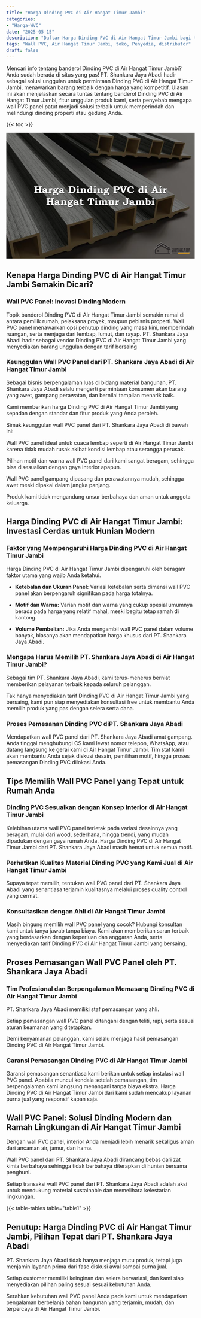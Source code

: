 ```yaml
---
title: "Harga Dinding PVC di Air Hangat Timur Jambi"
categories: 
- "Harga-WVC"
date: "2025-05-15"
description: "Daftar Harga Dinding PVC di Air Hangat Timur Jambi bagi tempat tinggal, office, dan toko. Panel terbaik, pilihan motif, variasi warna modern, beserta servis penempatan oleh tim ahli dan jaminan resmi!|Layanan penyediaan Dinding PVC di Air Hangat Timur Jambi bagi kebutuhan tempat tinggal, office, maupun gerai, dengan produk unggulan dan pemasangan oleh tenaga ahli ahli serta garansi resmi.|Solusi Dinding PVC di Air Hangat Timur Jambi yang terpercaya bagi tempat tinggal, kantor, serta toko, dengan produk terbaik dan pemasangan ditangani oleh tim ahli dan garansi resmi.|Distribusi Dinding PVC di Air Hangat Timur Jambi bagi rumah, perkantoran, serta gerai, dengan panel berkualitas dan penempatan ditangani oleh tenaga ahli ahli, disertai beserta jaminan resmi.}"
tags: "Wall PVC, Air Hangat Timur Jambi, toko, Penyedia, distributor"
draft: false
---
```


Mencari info tentang banderol Dinding PVC di Air Hangat Timur Jambi? Anda sudah berada di situs yang pas! PT. Shankara Jaya Abadi hadir sebagai solusi unggulan untuk permintaan Dinding PVC di Air Hangat Timur Jambi, menawarkan barang terbaik dengan harga yang kompetitif. Ulasan ini akan menjelaskan secara tuntas tentang banderol Dinding PVC di Air Hangat Timur Jambi, fitur unggulan produk kami, serta penyebab mengapa wall PVC panel patut menjadi solusi terbaik untuk memperindah dan melindungi dinding properti atau gedung Anda.

{{< toc >}}

![Harga Dinding PVC di Air Hangat Timur Jambi](/images/Harga-WVC/Harga-Dinding-PVC-di-Air-Hangat-Timur-Jambi.png)


## Kenapa Harga Dinding PVC di Air Hangat Timur Jambi Semakin Dicari?

### Wall PVC Panel: Inovasi Dinding Modern

Topik banderol Dinding PVC di Air Hangat Timur Jambi semakin ramai di antara pemilik rumah, pelaksana proyek, maupun pebisnis properti. Wall PVC panel menawarkan opsi penutup dinding yang masa kini, memperindah ruangan, serta menjaga dari lembap, lumut, dan rayap. PT. Shankara Jaya Abadi hadir sebagai vendor Dinding PVC di Air Hangat Timur Jambi yang menyediakan barang unggulan dengan tarif bersaing

### Keunggulan Wall PVC Panel dari PT. Shankara Jaya Abadi di Air Hangat Timur Jambi

Sebagai bisnis berpengalaman luas di bidang material bangunan, PT. Shankara Jaya Abadi selalu mengerti permintaan konsumen akan barang yang awet, gampang perawatan, dan bernilai tampilan menarik baik.

Kami memberikan harga Dinding PVC di Air Hangat Timur Jambi yang sepadan dengan standar dan fitur produk yang Anda peroleh.

Simak keunggulan wall PVC panel dari PT. Shankara Jaya Abadi di bawah ini:

Wall PVC panel ideal untuk cuaca lembap seperti di Air Hangat Timur Jambi karena tidak mudah rusak akibat kondisi lembap atau serangga perusak.

Pilihan motif dan warna wall PVC panel dari kami sangat beragam, sehingga bisa disesuaikan dengan gaya interior apapun.

Wall PVC panel gampang dipasang dan perawatannya mudah, sehingga awet meski dipakai dalam jangka panjang.

Produk kami tidak mengandung unsur berbahaya dan aman untuk anggota keluarga.

## Harga Dinding PVC di Air Hangat Timur Jambi: Investasi Cerdas untuk Hunian Modern

### Faktor yang Mempengaruhi Harga Dinding PVC di Air Hangat Timur Jambi

Harga Dinding PVC di Air Hangat Timur Jambi dipengaruhi oleh beragam faktor utama yang wajib Anda ketahui.

- **Ketebalan dan Ukuran Panel:** Variasi ketebalan serta dimensi wall PVC panel akan berpengaruh signifikan pada harga totalnya.

- **Motif dan Warna:** Varian motif dan warna yang cukup spesial umumnya berada pada harga yang relatif mahal, meski begitu tetap ramah di kantong.

- **Volume Pembelian:** Jika Anda mengambil wall PVC panel dalam volume banyak, biasanya akan mendapatkan harga khusus dari PT. Shankara Jaya Abadi.

### Mengapa Harus Memilih PT. Shankara Jaya Abadi di Air Hangat Timur Jambi?

Sebagai tim PT. Shankara Jaya Abadi, kami terus-menerus berniat memberikan pelayanan terbaik kepada seluruh pelanggan.

Tak hanya menyediakan tarif Dinding PVC di Air Hangat Timur Jambi yang bersaing, kami pun siap menyediakan konsultasi free untuk membantu Anda memilih produk yang pas dengan selera serta dana.

### Proses Pemesanan Dinding PVC diPT. Shankara Jaya Abadi

Mendapatkan wall PVC panel dari PT. Shankara Jaya Abadi amat gampang. Anda tinggal menghubungi CS kami lewat nomor telepon, WhatsApp, atau datang langsung ke gerai kami di Air Hangat Timur Jambi. Tim staf kami akan membantu Anda sejak diskusi desain, pemilihan motif, hingga proses pemasangan Dinding PVC dilokasi Anda.

## Tips Memilih Wall PVC Panel yang Tepat untuk Rumah Anda

### Dinding PVC Sesuaikan dengan Konsep Interior di Air Hangat Timur Jambi

Kelebihan utama wall PVC panel terletak pada variasi desainnya yang beragam, mulai dari wood, sederhana, hingga trendi, yang mudah dipadukan dengan gaya rumah Anda. Harga Dinding PVC di Air Hangat Timur Jambi dari PT. Shankara Jaya Abadi masih hemat untuk semua motif.

### Perhatikan Kualitas Material Dinding PVC yang Kami Jual di Air Hangat Timur Jambi

Supaya tepat memilih, tentukan wall PVC panel dari PT. Shankara Jaya Abadi yang senantiasa terjamin kualitasnya melalui proses quality control yang cermat.

### Konsultasikan dengan Ahli di Air Hangat Timur Jambi

Masih bingung memilih wall PVC panel yang cocok? Hubungi konsultan kami untuk tanya jawab tanpa biaya. Kami akan memberikan saran terbaik yang berdasarkan dengan keperluan dan anggaran Anda, serta menyediakan tarif Dinding PVC di Air Hangat Timur Jambi yang bersaing.

## Proses Pemasangan Wall PVC Panel oleh PT. Shankara Jaya Abadi

### Tim Profesional dan Berpengalaman Memasang Dinding PVC di Air Hangat Timur Jambi

PT. Shankara Jaya Abadi memiliki staf pemasangan yang ahli.

Setiap pemasangan wall PVC panel ditangani dengan teliti, rapi, serta sesuai aturan keamanan yang ditetapkan.

Demi kenyamanan pelanggan, kami selalu menjaga hasil pemasangan Dinding PVC di Air Hangat Timur Jambi.

### Garansi Pemasangan Dinding PVC di Air Hangat Timur Jambi

Garansi pemasangan senantiasa kami berikan untuk setiap instalasi wall PVC panel. Apabila muncul kendala setelah pemasangan, tim berpengalaman kami langsung menangani tanpa biaya ekstra. Harga Dinding PVC di Air Hangat Timur Jambi dari kami sudah mencakup layanan purna jual yang responsif kapan saja.

## Wall PVC Panel: Solusi Dinding Modern dan Ramah Lingkungan di Air Hangat Timur Jambi

Dengan wall PVC panel, interior Anda menjadi lebih menarik sekaligus aman dari ancaman air, jamur, dan hama.

Wall PVC panel dari PT. Shankara Jaya Abadi dirancang bebas dari zat kimia berbahaya sehingga tidak berbahaya diterapkan di hunian bersama penghuni.

Setiap transaksi wall PVC panel dari PT. Shankara Jaya Abadi adalah aksi untuk mendukung material sustainable dan memelihara kelestarian lingkungan.

{{< table-tables table="table1" >}}

## Penutup: Harga Dinding PVC di Air Hangat Timur Jambi, Pilihan Tepat dari PT. Shankara Jaya Abadi

PT. Shankara Jaya Abadi tidak hanya menjaga mutu produk, tetapi juga menjamin layanan prima dari fase diskusi awal sampai purna jual.

Setiap customer memiliki keinginan dan selera bervariasi, dan kami siap menyediakan pilihan paling sesuai sesuai kebutuhan Anda.

Serahkan kebutuhan wall PVC panel Anda pada kami untuk mendapatkan pengalaman berbelanja bahan bangunan yang terjamin, mudah, dan terpercaya di Air Hangat Timur Jambi.